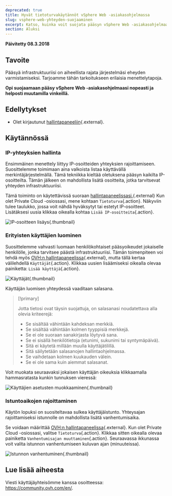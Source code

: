 ```yaml
---
deprecated: true
title: Hyvät tietoturvakäytännöt vSphere Web -asiakasohjelmassa
slug: vsphere-web-yhteyden-suojaaminen
excerpt: Katso, kuinka voit suojata pääsyn vSphere Web -asiakasohjelmaan
section: Aluksi
---
```


**Päivitetty 08.3.2018**

## Tavoite

Pääsyä infrastruktuuriisi on aiheellista rajata järjestelmäsi eheyden varmistamiseksi. Tarjoamme tähän tarkoitukseen erilaisia menettelytapoja.

**Opi suojaamaan pääsy vSphere Web -asiakasohjelmaasi nopeasti ja helposti muutamilla vinkeillä.**

## Edellytykset

- Olet kirjautunut [hallintapaneeliin](https://www.ovh.com/auth/?action=gotomanager){.external}.

## Käytännössä

### IP-yhteyksien hallinta

Ensimmäinen menettely liittyy IP-osoitteiden yhteyksien rajoittamiseen. Suosittelemme toimimaan aina valkoista listaa käyttävällä merkintäjärjestelmällä. Tämä tekniikka kieltää oletuksena pääsyn kaikilta IP-osoitteilta. Tämän jälkeen on mahdollista lisätä osoitteita, jotka tarvitsevat yhteyden infrastruktuuriisi.

Tämä toiminto on käytettävissä suoraan [hallintapaneelissasi.](https://www.ovh.com/auth/?action=gotomanager){.external} Kun olet Private Cloud -osiossasi, mene kohtaan `Tietoturva`{.action}. Näkyviin tulee taulukko, jossa voit nähdä hyväksytyt tai estetyt IP-osoitteet. Lisätäksesi uusia klikkaa oikealla kohtaa `Lisää IP-osoitteita`{.action}.

![IP-osoitteen lisäys](images/adding_ip.png){.thumbnail}


### Erityisten käyttäjien luominen

Suosittelemme vahvasti luomaan henkilökohtaiset pääsyoikeudet jokaiselle henkilölle, jonka tarvitsee päästä infrastruktuuriisi. Tämän toimenpiteen voi tehdä myös [OVH:n hallintapaneelissa](https://www.ovh.com/auth/?action=gotomanager){.external}, mutta tällä kertaa välilehdellä `Käyttäjät`{.action}. Klikkaa uusien lisäämiseksi oikealla olevaa painiketta: `Lisää käyttäjä`{.action}.

![Käyttäjät](images/users.png){.thumbnail}


Käyttäjän luomisen yhteydessä vaaditaan salasana.

> [!primary]
>
> Jotta tietosi ovat täysin suojattuja, on salasanasi noudatettava alla olevia kriteerejä:
>
> - Se sisältää vähintään kahdeksan merkkiä.
> - Se sisältää vähintään kolmen tyyppisiä merkkejä.
> - Se ei ole suoraan sanakirjasta löytyvä sana.
> - Se ei sisällä henkilötietoja (etunimi, sukunimi tai syntymäpäivä).
> - Sitä ei käytetä millään muulla käyttäjätilillä.
> - Sitä säilytetään salasanojen hallintaohjelmassa.
> - Se vaihdetaan kolmen kuukauden välein.
> - Se ei ole sama kuin aiemmat salasanat.
>

Voit muokata seuraavaksi jokaisen käyttäjän oikeuksia klikkaamalla hammasratasta kunkin tunnuksen vieressä:

![Käyttäjien asetusten muokkaaminen](images/users_edit.png){.thumbnail}

### Istuntoaikojen rajoittaminen

Käytön lopuksi on suositeltavaa sulkea käyttäjäistunto. Yhteysajan rajoittamiseksi istunnolle on mahdollista lisätä vanhentumisaika.

Se voidaan määrittää [OVH:n hallintapaneelissa](https://www.ovh.com/auth/?action=gotomanager){.external}. Kun olet Private Cloud -osiossasi, valitse `Tietoturva`{.action}. Klikkaa sitten oikealla olevaa painiketta `Vanhentumisajan muuttaminen`{.action}. Seuraavassa ikkunassa voit valita istunnon vanhentumiseen kuluvan ajan (minuuteissa).

![Istunnon vanhentuminen](images/expiration.png){.thumbnail}

## Lue lisää aiheesta

Viesti käyttäjäyhteisömme kanssa osoitteessa: <https://community.ovh.com/en/>.